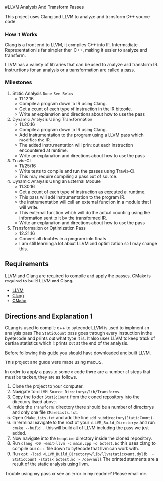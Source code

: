 #LLVM Analysis And Transform Passes

This project uses Clang and LLVM to analyze and transform C++ source code.

### How It Works

Clang is a front end to LLVM, it compiles C++ into IR. Intermediate Representation is far simpler then C++, making it easier to analyze and transform.

LLVM has a variety of libraries that can be used to analyze and transform IR. Instructions for an analysis or a transformation are called a [pass](http://llvm.org/docs/GettingStarted.html#overview).




### Milestones

1. Static Analysis `Done See Below`                        
    * 11.12.16
    * Compile a program down to IR using Clang.
    * Get a count of each type of instruction in the IR bitcode.
    * Write an explanation and directions about how to use the pass.
2.  Dynamic Analysis Using Transformation        
    * 11.20.16 
    * Compile a program down to IR using Clang.
    * Add instrumentation to the program using a LLVM pass which modifies the IR.
    * The added instrumentation will print out each instruction encountered at runtime.
    * Write an explanation and directions about how to use the pass.
3. Travis-Ci                                    
    * 11/25/16
    * Write tests to compile and run the passes using Travis-Ci.
    * This may require compiling a pass out of source.
4. Dynamic Analysis Using an External Module    
    * 11.30.16        
    * Get a count of each type of instruction as executed at runtime.
    * This pass will add instrumentation to the program IR.
    * the instrumentation will call an external function in a module that I will write.
    * This external function which will do the actual counting using the information sent to it by the transformed IR.
    * Write an explanation and directions about how to use the pass.
5. Transformation or Optimization Pass
    * 12.21.16
    * Convert all doubles in a program into floats.
    * I am still learning a lot about LLVM and optimization so I may change this.


## Requirements

LLVM and Clang are required to compile and apply the passes.
CMake is required to build LLVM and Clang.

* [LLVM](http://llvm.org/docs/GettingStarted.html#overview)
* [Clang](http://clang.llvm.org/get_started.html)
* [CMake](http://llvm.org/docs/GettingStarted.html#overview)


## Directions and Explanation 1

CLang is used to compile c++ to bytecode
LLVM is used to implment an analysis pass
The `StaticCount` pass goes through every instruction in the byetecode and prints out what type it is. It also uses LLVM to keep track of certian statistics which it prints out at the end of the analysis.


Before following this guide you should have downloaded and built LLVM.

This project and guide were made using macOS.

In order to apply a pass to some c code there are a number of steps that must be tacken, they are as follows.

1. Clone the project to your computer.
2. Navigate to `<LLVM_Source_Directory>/lib/Transforms`.
3. Copy the folder `StaticCount` from the cloned repository into the directory listed above.
4. Inside the `Transforms` directory there should be a number of directorys and only one file `CMakeLists.txt`.
5. Open `CMakeLists.txt` and add the line `add_subdirectory(StaticCount)`.
6. In terminal navigate to the root of your `<LLVM_Build_Directory>` and run `cmake --build .` this will build all of LLVM including the pass we just added.
7. Now navigate into the `heaptime` directory inside the cloned repository.
8. Run `clang -O0 -emit-llvm -c main.cpp -o bctest.bc` this uses clang to compile our c++ file down to bytecode that llvm can work with.
9. Run `opt -load <LLVM_Build_Directory>/lib/llvmstaticcount.dylib  -StaticCount -stats< bctest.bc > /dev/null` The printed statments are a result of the static analysis using llvm.

Trouble using my pass or see an error in my readme? Please email me.









